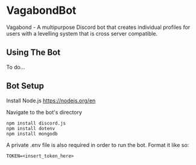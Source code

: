 # VagabondBot
Vagabond - A multipurpose Discord bot that creates individual profiles for users with a levelling system that is cross server compatible.

## Using The Bot
To do...

## Bot Setup

Install Node.js
https://nodejs.org/en

Navigate to the bot's directory
```
npm install discord.js
npm install dotenv
npm install mongodb
```

A private .env file is also required in order to run the bot.
Format it like so:
```env
TOKEN=<insert_token_here>
```



